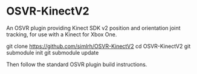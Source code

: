 # OSVR-KinectV2

An OSVR plugin providing Kinect SDK v2 position and orientation joint tracking, for use with a Kinect for Xbox One.

git clone https://github.com/simlrh/OSVR-KinectV2
cd OSVR-KinectV2
git submodule init
git submodule update

Then follow the standard OSVR plugin build instructions.
